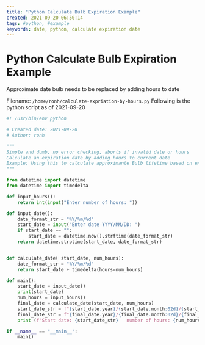 ```yaml
---
title: "Python Calculate Bulb Expiration Example"
created: 2021-09-20 06:50:14
tags: #python, #example
keywords: date, python, calculate expiration date 
---
```


# Python Calculate Bulb Expiration Example

Approximate date bulb needs to be replaced by adding hours to date

Filename: `/home/ronh/calculate-expriation-by-hours.py`
Following is the python script as of 2021-09-20

```python
#! /usr/bin/env python

# Created date: 2021-09-20
# Author: ronh

"""
Simple and dumb, no error checking, aborts if invalid date or hours
Calculate an expiration date by adding hours to current date
Example: Using this to calculate approximante Bulb lifetime based on expected hours
"""

from datetime import datetime
from datetime import timedelta

def input_hours():
    return int(input("Enter number of hours: "))

def input_date():
    date_format_str = "%Y/%m/%d"
    start_date = input("Enter date YYYY/MM/DD: ")
    if start_date == "":
        start_date = datetime.now().strftime(date_format_str)
    return datetime.strptime(start_date, date_format_str)


def calculate_date( start_date, num_hours):
    date_format_str = "%Y/%m/%d"
    return start_date + timedelta(hours=num_hours)

def main():
    start_date = input_date()
    print(start_date)
    num_hours = input_hours()
    final_date = calculate_date(start_date, num_hours)
    start_date_str = f"{start_date.year}/{start_date.month:02d}/{start_date.day:02d}"
    final_date_str = f"{final_date.year}/{final_date.month:02d}/{final_date.day:02d}"
    print (f"Start date: {start_date_str}   number of hours: {num_hours:4d}   final date: {final_date_str}")

if __name__ == "__main__":
    main()
```
